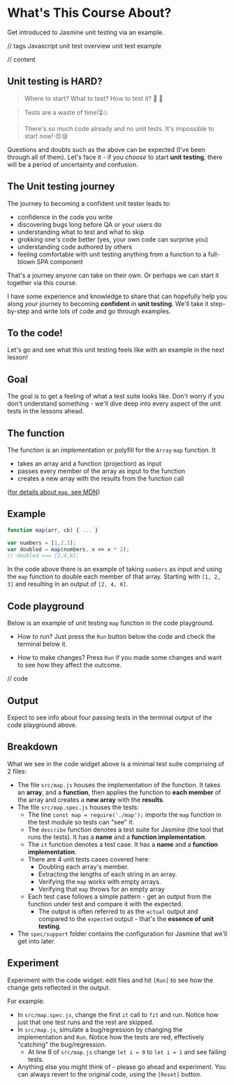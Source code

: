 # What's This Course About?

Get introduced to Jasmine unit testing via an example.

// tags
Javascript unit test
overview
unit test example

// content

## Unit testing is HARD?

> Where to start? What to test? How to test it? 🤔 🤔

> Tests are a waste of time!⏳⏲

> There's so much code already and no unit tests. It's impossible to start now! 😠😪

Questions and doubts such as the above can be expected (I've been through all of them). Let's face it - if you *choose* to start **unit testing**, there will be a period of uncertainty and confusion.

## The Unit testing journey

The journey to becoming a confident unit tester leads to:

- confidence in the code you write
- discovering bugs long before QA or your users do
- understanding what to test and what to skip
- grokking one's code better (yes, your own code can surprise you)
- understanding code authored by others
- feeling comfortable with unit testing anything from a function to a full-blown SPA component

That's a journey anyone can take on their own. Or perhaps we can start it together via this course.

I have some experience and knowledge to share that can hopefully help you along *your* journey to becoming **confident** in **unit testing**. We'll take it step-by-step and write lots of code and go through examples.

## To the code!

Let's go and see what this unit testing feels like with an example in the next lesson!

## Goal

The goal is to get a feeling of what a test suite looks like. Don't worry if you don't understand something - we'll dive deep into every aspect of the unit tests in the lessons ahead.

## The function

The function is an implementation or polyfill for the `Array` `map` function. It

- takes an array and a function (projection) as input
- passes every member of the array as input to the function
- creates a new array with the results from the function call

([for details about `map`, see MDN](https://developer.mozilla.org/en-US/docs/Web/JavaScript/Reference/Global_Objects/Array/map))

## Example

```js
function map(arr, cb) { ... }

var numbers = [1,2,3];
var doubled = map(numbers, x => x * 2);
// doubled === [2,4,6];
```

In the code above there is an example of taking `numbers` as input and using the `map` function to double each member of that array. Starting with `[1, 2, 3]` and resulting in an output of `[2, 4, 6]`.

## Code playground

Below is an example of unit testing `map` function in the code playground.

- How to run?
  Just press the `Run` button below the code and check the terminal below it.

- How to make changes?
  Press `Run` if you made some changes and want to see how they affect the outcome.

// code

## Output

Expect to see info about four passing tests in the terminal output of the code playground above.

## Breakdown

What we see in the code widget above is a minimal test suite comprising of 2 files:

- The file `src/map.js` houses the implementation of the function. It takes an **array**, and a **function**, then applies the function to **each member** of the array and creates a **new array** with the **results**.
- The file `src/map.spec.js` houses the tests:
  - The line `const map = require('./map');` imports the `map` function in the test module so tests can "see" it.
  - The `describe` function denotes a test suite for Jasmine (the tool that runs the tests). It has a **name** and a **function implementation**.
  - The `it` function denotes a test case. It has a **name** and a **function implementation**.
  - There are 4 unit tests cases covered here:
    - Doubling each array's member.
    - Extracting the lengths of each string in an array.
    - Verifying the `map` works with empty arrays.
    - Verifying that `map` throws for an empty array
  - Each test case follows a simple pattern - get an output from the function under test and compare it with the expected.
    - The output is often referred to as the `actual` output and compared to the `expected` output - that's the **essence of unit testing**.
- The `spec/support` folder contains the configuration for Jasmine that we'll get into later.

## Experiment

Experiment with the code widget: edit files and hit `[Run]` to see how the change gets reflected in the output.

For example:

- In `src/map.spec.js`, change the first `it` call to `fit` and run. Notice how just that one test runs and the rest are skipped.
- In `src/map.js`, simulate a bug/regression by changing the implementation and `Run`. Notice how the tests are red, effectively "catching" the bug/regression.
  - At line 8 of `src/map.js` change `let i = 0` to `let i = 1` and see failing tests.
- Anything else you might think of - please go ahead and experiment. You can always revert to the original code, using the `[Reset]` button.
